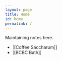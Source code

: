 ```yaml
---
layout: page
title: Home
id: home
permalink: /
---
```



Maintaining notes here. 

- [[Coffee Saccharum]] 
- [[BCBC Bath]]

